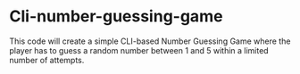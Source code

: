 # Cli-number-guessing-game
This code will create a simple CLI-based Number Guessing Game where the player has to guess a random number between 1 and 5 within a limited number of attempts.




